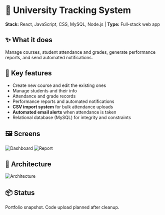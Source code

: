 # 🏫 University Tracking System
**Stack:** React, JavaScript, CSS, MySQL, Node.js | **Type:** Full-stack web app

## ✨ What it does
Manage courses, student attendance and grades, generate performance reports, and send automated notifications.

## 🔩 Key features
- Create new course and edit the existing ones
- Manage students and their info
- Attendance and grade records
- Performance reports and automated notifications
- **CSV import system** for bulk attendance uploads
- **Automated email alerts** when attendance is taken
- Relational database (MySQL) for integrity and constraints

## 🖼️ Screens
![Dashboard](docs/dashboard.png)
![Report](docs/report.png)

## 🧱 Architecture
![Architecture](docs/architecture.png)

## 📦 Status
Portfolio snapshot. Code upload planned after cleanup.

